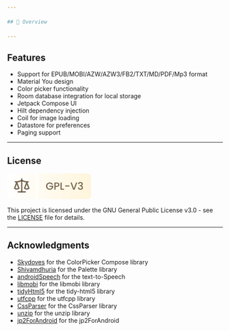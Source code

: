 ```yaml
---

## 👀 Overview 

---
```


## Features

- Support for EPUB/MOBI/AZW/AZW3/FB2/TXT/MD/PDF/Mp3 format
- Material You design
- Color picker functionality
- Room database integration for local storage
- Jetpack Compose UI
- Hilt dependency injection
- Coil for image loading
- Datastore for preferences
- Paging support

--- 

## License

[![GNU GPLv3 License](https://raw.githubusercontent.com/Rics-Dev/uRead/main/.github/Licence.svg)](https://www.gnu.org/licenses/gpl-3.0.en.html)

This project is licensed under the GNU General Public License v3.0 - see the [LICENSE](LICENSE) file for details.

---

## Acknowledgments

- [Skydoves](https://github.com/skydoves) for the ColorPicker Compose library
- [Shivamdhuria](https://github.com/Shivamdhuria) for the Palette library
- [androidSpeech](https://github.com/gotev/android-speech) for the text-to-Speech
- [libmobi](https://github.com/bfabiszewski/libmobi) for the libmobi library
- [tidyHtml5](https://github.com/htacg/tidy-html5) for the tidy-html5 library
- [utfcpp](https://github.com/nemtrif/utfcpp) for the utfcpp library
- [CssParser]([https://github.com/luojilab](https://github.com/luojilab/CSSParser)) for the CssParser library
- [unzip](http://www.winimage.com/zLibDll/minizip.html) for the unzip library
- [jp2ForAndroid](https://github.com/EucWang/jp2ForAndroid) for the jp2ForAndroid
